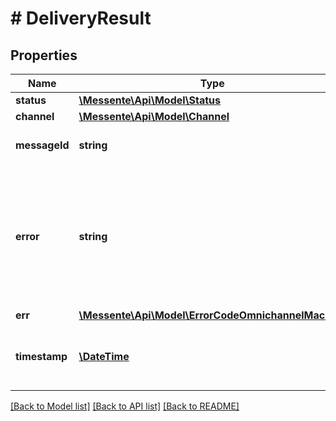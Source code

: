 # # DeliveryResult

## Properties

Name | Type | Description | Notes
------------ | ------------- | ------------- | -------------
**status** | [**\Messente\Api\Model\Status**](Status.md) |  | [optional] 
**channel** | [**\Messente\Api\Model\Channel**](Channel.md) |  | [optional] 
**messageId** | **string** | Unique identifier for the message | [optional] 
**error** | **string** | Human-readable description of what went wrong, *null* in case of success or if the message has not been processed yet | [optional] 
**err** | [**\Messente\Api\Model\ErrorCodeOmnichannelMachine**](ErrorCodeOmnichannelMachine.md) |  | [optional] 
**timestamp** | [**\DateTime**](\DateTime.md) | When this status was received by Omnichannel API | [optional] 

[[Back to Model list]](../../README.md#documentation-for-models) [[Back to API list]](../../README.md#documentation-for-api-endpoints) [[Back to README]](../../README.md)


